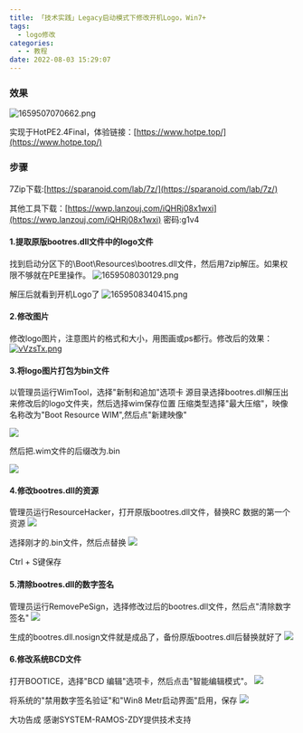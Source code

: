 ```yaml
---
title: 「技术实践」Legacy启动模式下修改开机Logo，Win7+
tags:
  - logo修改
categories:
  - - 教程
date: 2022-08-03 15:29:07
---
```


### 效果

![1659507070662.png](https://sh2.mouyjy.com/2022/08/03/62ea1181ee048.png "1659507070662.png")

实现于HotPE2.4Final，体验链接：[https://www.hotpe.top/](https://www.hotpe.top/)

### 步骤

7Zip下载:[https://sparanoid.com/lab/7z/](https://sparanoid.com/lab/7z/) 

其他工具下载：[https://wwp.lanzouj.com/iQHRj08x1wxi](https://wwp.lanzouj.com/iQHRj08x1wxi) 密码:g1v4

#### 1.提取原版bootres.dll文件中的logo文件

找到启动分区下的\\Boot\\Resources\\bootres.dll文件，然后用7zip解压。如果权限不够就在PE里操作。
![1659508030129.png](https://sh2.mouyjy.com/2022/08/03/62ea154047d34.png "1659508030129.png") 

解压后就看到开机Logo了
 ![1659508340415.png](https://sh2.mouyjy.com/2022/08/03/62ea1677c470b.png "1659508340415.png")

#### 2.修改图片

修改logo图片，注意图片的格式和大小，用图画或ps都行。修改后的效果：
[![vVzsTx.png](https://s1.ax1x.com/2022/08/03/vVzsTx.png)](https://imgtu.com/i/vVzsTx)

#### 3.将logo图片打包为bin文件

以管理员运行WimTool，选择"新制和追加"选项卡 源目录选择bootres.dll解压出来修改后的logo文件夹，然后选择wim保存位置 压缩类型选择"最大压缩"，映像名称改为"Boot Resource WIM",然后点"新建映像"

 ![](https://i.hotpe.top/img/202208031448777.png) 

然后把.wim文件的后缀改为.bin 

![](https://i.hotpe.top/img/202208031459013.png)

#### 4.修改bootres.dll的资源

管理员运行ResourceHacker，打开原版bootres.dll文件，替换RC 数据的第一个资源 
![](https://i.hotpe.top/img/202208031455815.png) 

选择刚才的.bin文件，然后点替换 
![](https://i.hotpe.top/img/202208031500609.png) 

Ctrl + S键保存

#### 5.清除bootres.dll的数字签名

管理员运行RemovePeSign，选择修改过后的bootres.dll文件，然后点"清除数字签名"
 ![](https://i.hotpe.top/img/202208031513665.png) 

生成的bootres.dll.nosign文件就是成品了，备份原版bootres.dll后替换就好了
 ![](https://i.hotpe.top/img/202208031516064.png)

#### 6.修改系统BCD文件

打开BOOTICE，选择"BCD 编辑"选项卡，然后点击"智能编辑模式"。 
![](https://i.hotpe.top/img/202208031519266.png) 

将系统的"禁用数字签名验证"和"Win8 Metr启动界面"启用，保存
 ![](https://i.hotpe.top/img/202208031521145.png) 

大功告成 感谢SYSTEM-RAMOS-ZDY提供技术支持